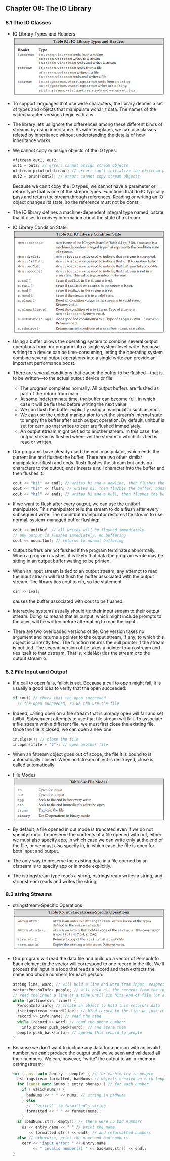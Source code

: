 ## Chapter 08: The IO Library

### 8.1 The IO Classes

- IO Library Types and Headers  
![alt text](img/fig_8_1_IO_Library_Types_and_Headers.PNG)  

- To support languages that use wide characters, the library defines a set of types and objects that manipulate wchar_t data. The names of the widecharacter versions begin with a w.

- The library lets us ignore the differences among these different kinds of streams by using inheritance. As with templates, we can use classes related by inheritance without understanding the details of how inheritance works.

- We cannot copy or assign objects of the IO types:
  ```c++
  ofstream out1, out2;
  out1 = out2; // error: cannot assign stream objects
  ofstream print(ofstream); // error: can’t initialize the ofstream parameter
  out2 = print(out2); // error: cannot copy stream objects
  ```
	Because we can’t copy the IO types, we cannot have a parameter or return type that is one of the stream types. Functions that do IO typically pass and return the stream through references. Reading or writing an IO object changes its state, so the reference must not be const.

- The IO library defines a machine-dependent integral type named iostate that it uses to convey information about the state of a stream.

- IO Library Condition State  
![alt text](img/fig_8_2_IO_Library_Condition_State.PNG)  

- Using a buffer allows the operating system to combine several output operations from our program into a single system-level write. Because writing to a device can be time-consuming, letting the operating system combine several output operations into a single write can provide an important performance boost.

- There are several conditions that cause the buffer to be flushed—that is, to be written—to the actual output device or file:
	- The program completes normally. All output buffers are flushed as part of the return from main.
	- At some indeterminate time, the buffer can become full, in which case it will be flushed before writing the next value.
	- We can flush the buffer explicitly using a manipulator such as endl.
	- We can use the unitbuf manipulator to set the stream’s internal state to empty the buffer after each output operation. By default, unitbuf is set for cerr, so that writes to cerr are flushed immediately.
	- An output stream might be tied to another stream. In this case, the output stream is flushed whenever the stream to which it is tied is read or written.

- Our programs have already used the endl manipulator, which ends the current line and flushes the buffer. There are two other similar manipulators: flush and ends. flush flushes the stream but adds no characters to the output; ends inserts a null character into the buffer and then flushes it:
  ```c++
  cout << "hi!" << endl; // writes hi and a newline, then flushes the buffer
  cout << "hi!" << flush; // writes hi, then flushes the buffer; adds no data
  cout << "hi!" << ends; // writes hi and a null, then flushes the buffer
  ```

- If we want to flush after every output, we can use the unitbuf manipulator. This manipulator tells the stream to do a flush after every subsequent write. The nounitbuf manipulator restores the stream to use normal, system-managed buffer flushing:
  ```c++
  cout << unitbuf; // all writes will be flushed immediately
  // any output is flushed immediately, no buffering
  cout << nounitbuf; // returns to normal buffering
  ```

- Output buffers are not flushed if the program terminates abnormally. When a program crashes, it is likely that data the program wrote may be sitting in an output buffer waiting to be printed.

- When an input stream is tied to an output stream, any attempt to read the input stream will first flush the buffer associated with the output stream. The library ties cout to cin, so the statement 
  ```c++
  cin >> ival;
  ```
	causes the buffer associated with cout to be flushed.

- Interactive systems usually should tie their input stream to their output stream. Doing so means that all output, which might include prompts to the user, will be written before attempting to read the input.

- There are two overloaded versions of tie: One version takes no argument and returns a pointer to the output stream, if any, to which this object is currently tied. The function returns the null pointer if the stream is not tied. The second version of tie takes a pointer to an ostream and ties itself to that ostream. That is, x.tie(&o) ties the stream x to the output stream o.

### 8.2 File Input and Output

- If a call to open fails, failbit is set. Because a call to open might fail, it is usually a good idea to verify that the open succeeded:
  ```c++
  if (out) // check that the open succeeded
    // the open succeeded, so we can use the file
  ```

- Indeed, calling open on a file stream that is already open will fail and set failbit. Subsequent attempts to use that file stream will fail. To associate a file stream with a different file, we must first close the existing file. Once the file is closed, we can open a new one:
  ```c++
  in.close(); // close the file
  in.open(ifile + "2"); // open another file
  ```

- When an fstream object goes out of scope, the file it is bound to is automatically closed. When an fstream object is destroyed, close is called automatically.

- File Modes  
![alt text](img/fig_8_3_File_Modes.PNG)  

- By default, a file opened in out mode is truncated even if we do not specify trunc. To preserve the contents of a file opened with out, either we must also specify app, in which case we can write only at the end of the file, or we must also specify in, in which case the file is open for both input and output.

- The only way to preserve the existing data in a file opened by an ofstream is to specify app or in mode explicitly.

- The istringstream type reads a string, ostringstream writes a string, and stringstream reads and writes the string.

### 8.3 string Streams

- stringstream-Specific Operations  
![alt text](img/fig_8_4_stringstream_Specific_Operations.PNG)  

- Our program will read the data file and build up a vector of PersonInfo. Each element in the vector will correspond to one record in the file. We’ll process the input in a loop that reads a record and then extracts the name and phone numbers for each person:
  ```c++
  string line, word; // will hold a line and word from input, respectively
  vector<PersonInfo> people; // will hold all the records from the input
  // read the input a line at a time until cin hits end-of-file (or another error)
  while (getline(cin, line)) {
    PersonInfo info; // create an object to hold this record’s data
    istringstream record(line); // bind record to the line we just read
    record >> info.name; // read the name
    while (record >> word) // read the phone numbers
      info.phones.push_back(word); // and store them
    people.push_back(info); // append this record to people
  }
  ```

- Because we don’t want to include any data for a person with an invalid number, we can’t produce the output until we’ve seen and validated all their numbers. We can, however, “write” the output to an in-memory ostringstream:
  ```c++
  for (const auto &entry : people) { // for each entry in people
    ostringstream formatted, badNums; // objects created on each loop
    for (const auto &nums : entry.phones) { // for each number
      if (!valid(nums)) {
        badNums << " " << nums; // string in badNums
      } else
        // ‘‘writes’’ to formatted’s string
        formatted << " " << format(nums);
      }
    if (badNums.str().empty()) // there were no bad numbers
      os << entry.name << " " // print the name
         << formatted.str() << endl; // and reformatted numbers
    else // otherwise, print the name and bad numbers
      cerr << "input error: " << entry.name
           << " invalid number(s) " << badNums.str() << endl;
  }
```